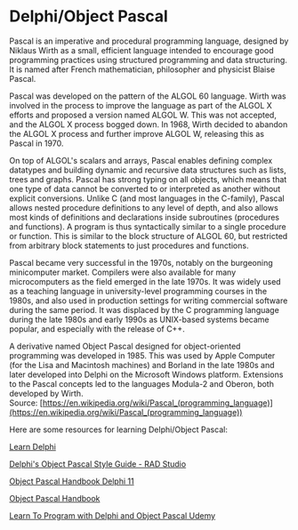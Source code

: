 
Delphi/Object Pascal
====================


Pascal is an imperative and procedural programming language, designed by Niklaus Wirth as a small, efficient language intended to encourage good programming practices using structured programming and data structuring. It is named after French mathematician, philosopher and physicist Blaise Pascal.

Pascal was developed on the pattern of the ALGOL 60 language. Wirth was involved in the process to improve the language as part of the ALGOL X efforts and proposed a version named ALGOL W. This was not accepted, and the ALGOL X process bogged down. In 1968, Wirth decided to abandon the ALGOL X process and further improve ALGOL W, releasing this as Pascal in 1970.

On top of ALGOL's scalars and arrays, Pascal enables defining complex datatypes and building dynamic and recursive data structures such as lists, trees and graphs. Pascal has strong typing on all objects, which means that one type of data cannot be converted to or interpreted as another without explicit conversions. Unlike C (and most languages in the C-family), Pascal allows nested procedure definitions to any level of depth, and also allows most kinds of definitions and declarations inside subroutines (procedures and functions). A program is thus syntactically similar to a single procedure or function. This is similar to the block structure of ALGOL 60, but restricted from arbitrary block statements to just procedures and functions.

Pascal became very successful in the 1970s, notably on the burgeoning minicomputer market. Compilers were also available for many microcomputers as the field emerged in the late 1970s. It was widely used as a teaching language in university-level programming courses in the 1980s, and also used in production settings for writing commercial software during the same period. It was displaced by the C programming language during the late 1980s and early 1990s as UNIX-based systems became popular, and especially with the release of C++.

A derivative named Object Pascal designed for object-oriented programming was developed in 1985. This was used by Apple Computer (for the Lisa and Macintosh machines) and Borland in the late 1980s and later developed into Delphi on the Microsoft Windows platform. Extensions to the Pascal concepts led to the languages Modula-2 and Oberon, both developed by Wirth.  
Source: [https://en.wikipedia.org/wiki/Pascal_(programming_language)](https://en.wikipedia.org/wiki/Pascal_(programming_language))

Here are some resources for learning Delphi/Object Pascal:

[Learn Delphi](https://learndelphi.org/)

[Delphi's Object Pascal Style Guide - RAD Studio](https://docwiki.embarcadero.com/RADStudio/Sydney/en/Delphi’s_Object_Pascal_Style_Guide)

[Object Pascal Handbook Delphi 11](https://lp.embarcadero.com/ObjectPascalHandbookD11)

[Object Pascal Handbook](https://lp.embarcadero.com/Object-Pascal-Handbook-2021)

[Learn To Program with Delphi and Object Pascal  Udemy](https://www.udemy.com/course/learn-to-program-with-pascal/)